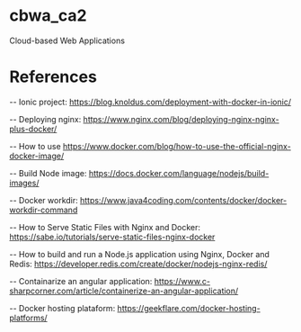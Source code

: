 # cbwa_ca2
Cloud-based Web Applications

# References

-- Ionic project: https://blog.knoldus.com/deployment-with-docker-in-ionic/

-- Deploying nginx: https://www.nginx.com/blog/deploying-nginx-nginx-plus-docker/

-- How to use https://www.docker.com/blog/how-to-use-the-official-nginx-docker-image/

-- Build Node image: https://docs.docker.com/language/nodejs/build-images/

-- Docker workdir: https://www.java4coding.com/contents/docker/docker-workdir-command

-- How to Serve Static Files with Nginx and Docker: https://sabe.io/tutorials/serve-static-files-nginx-docker

-- How to build and run a Node.js application using Nginx, Docker and Redis: https://developer.redis.com/create/docker/nodejs-nginx-redis/

-- Containarize an angular application: https://www.c-sharpcorner.com/article/containerize-an-angular-application/

-- Docker hosting plataform: https://geekflare.com/docker-hosting-platforms/
